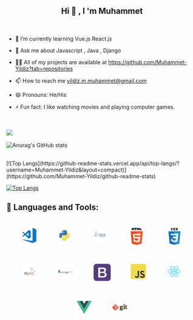 

## <p align="center"> Hi  👋 , I 'm Muhammet </p>
<br>

- 🌱 I’m currently learning Vue.js React.js 

- 💬 Ask me about Javascript , Java  , Django

- 👨‍💻 All of my projects are available at https://github.com/Muhammet-Yildiz?tab=repositories

- 📫 How to reach me yildiz.m.muhammet@gmail.com

- 😄 Pronouns: He/His

- ⚡ Fun fact: I like watching movies and playing computer games.

 <br>

![](https://komarev.com/ghpvc/?username=Muhammet-Yildiz)

![Anurag's GitHub stats](https://github-readme-stats.vercel.app/api?username=Muhammet-Yildiz&count_private=true)   
  
 <br>
[![Top Langs](https://github-readme-stats.vercel.app/api/top-langs/?username=Muhammet-Yildiz&layout=compact)](https://github.com/Muhammet-Yildiz/github-readme-stats)
   

 
[![Top Langs](https://github-readme-stats.vercel.app/api/top-langs/?username=Muhammet-Yildiz&layout=compact)](https://github.com/Muhammet-Yildiz/github-readme-stats)



   
## 🧰 Languages and Tools:
<p align="center">
  <img src="https://raw.githubusercontent.com/github/explore/80688e429a7d4ef2fca1e82350fe8e3517d3494d/topics/visual-studio-code/visual-studio-code.png" alt="VS Code" height="40" style="vertical-align:top; margin:25px">
<img src="https://raw.githubusercontent.com/github/explore/80688e429a7d4ef2fca1e82350fe8e3517d3494d/topics/python/python.png" alt="Python" height="40" style="vertical-align:top; margin:25px">
    <img src="https://raw.githubusercontent.com/github/explore/80688e429a7d4ef2fca1e82350fe8e3517d3494d/topics/java/java.png" alt=Java" height="40" style="vertical-align:top; margin:25px">
  <img src="https://raw.githubusercontent.com/github/explore/80688e429a7d4ef2fca1e82350fe8e3517d3494d/topics/html/html.png" alt="html" height="45" style="vertical-align:top; margin:25px">
    <img src="https://raw.githubusercontent.com/github/explore/80688e429a7d4ef2fca1e82350fe8e3517d3494d/topics/css/css.png" alt="css" height="45" style="vertical-align:top; margin:25px">
     <img src="https://raw.githubusercontent.com/github/explore/80688e429a7d4ef2fca1e82350fe8e3517d3494d/topics/mysql/mysql.png" alt="mysql" height="40" style="vertical-align:top; margin:25px">
<img src="https://raw.githubusercontent.com/github/explore/80688e429a7d4ef2fca1e82350fe8e3517d3494d/topics/mongodb/mongodb.png" alt="mongodb" height="40" style="vertical-align:top; margin:25px">
      
<img src="https://raw.githubusercontent.com/github/explore/80688e429a7d4ef2fca1e82350fe8e3517d3494d/topics/bootstrap/bootstrap.png" alt="bootstrap" height="45" style="vertical-align:top; margin:25px">
<img src="https://raw.githubusercontent.com/github/explore/80688e429a7d4ef2fca1e82350fe8e3517d3494d/topics/javascript/javascript.png" alt="Javascript" height="40" style="vertical-align:top; margin:25px " >

  <img src="https://raw.githubusercontent.com/github/explore/80688e429a7d4ef2fca1e82350fe8e3517d3494d/topics/react/react.png" alt="VS Code" height="40" style="vertical-align:top; margin:25px">
    <img src="https://raw.githubusercontent.com/github/explore/80688e429a7d4ef2fca1e82350fe8e3517d3494d/topics/vue/vue.png" alt="vue" height="40" style="vertical-align:top; margin:25px">
  <img src="https://raw.githubusercontent.com/github/explore/80688e429a7d4ef2fca1e82350fe8e3517d3494d/topics/git/git.png" alt="git" height="40" style="vertical-align:top; margin:25px">

</p>
